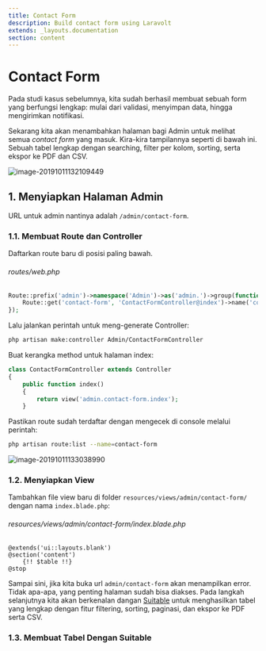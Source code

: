 ```yaml
---
title: Contact Form
description: Build contact form using Laravolt
extends: _layouts.documentation
section: content
---
```


# Contact Form

Pada studi kasus sebelumnya, kita sudah berhasil membuat sebuah form yang berfungsi lengkap: mulai dari validasi, menyimpan data, hingga mengirimkan notifikasi.

Sekarang kita akan menambahkan halaman bagi Admin untuk melihat semua *contact form* yang masuk. Kira-kira tampilannya seperti di bawah ini. Sebuah tabel lengkap dengan searching, filter per kolom, sorting, serta ekspor ke PDF dan CSV.

![image-20191011132109449](../assets/uploads/image-20191011132109449-0774874.png)

## 1. Menyiapkan Halaman Admin

URL untuk admin nantinya adalah `/admin/contact-form`.

### 1.1. Membuat Route dan Controller

Daftarkan route baru di posisi paling bawah.

###### routes/web.php

```php
Route::prefix('admin')->namespace('Admin')->as('admin.')->group(function () {
    Route::get('contact-form', 'ContactFormController@index')->name('contact-form.index');
});
```

Lalu jalankan perintah untuk meng-generate Controller:

```bash
php artisan make:controller Admin/ContactFormController
```

Buat kerangka method untuk halaman index:

```php
class ContactFormController extends Controller
{
    public function index()
    {
        return view('admin.contact-form.index');
    }
```

Pastikan route sudah terdaftar dengan mengecek di console melalui perintah:

```bash
php artisan route:list --name=contact-form
```

![image-20191011133038990](../assets/uploads/image-20191011133038990-0775440.png)



### 1.2. Menyiapkan View

Tambahkan file view baru di folder  `resources/views/admin/contact-form/` dengan nama `index.blade.php`:

###### resources/views/admin/contact-form/index.blade.php

```php+HTML
@extends('ui::layouts.blank')
@section('content')
    {!! $table !!}
@stop
```

Sampai sini, jika kita buka url `admin/contact-form` akan menampilkan error. Tidak apa-apa, yang penting halaman sudah bisa diakses. Pada langkah selanjutnya kita akan berkenalan dangan [Suitable](https://laravolt.dev/docs/suitable/) untuk menghasilkan tabel yang lengkap dengan fitur filtering, sorting, paginasi, dan ekspor ke PDF serta CSV.

### 1.3. Membuat Tabel Dengan Suitable